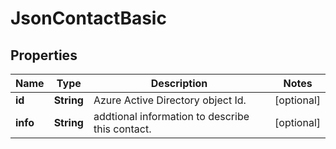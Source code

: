 

# JsonContactBasic

## Properties

Name | Type | Description | Notes
------------ | ------------- | ------------- | -------------
**id** | **String** | Azure Active Directory object Id. |  [optional]
**info** | **String** | addtional information to describe this contact. |  [optional]



